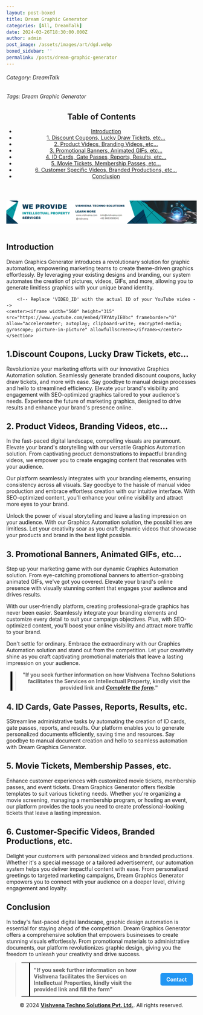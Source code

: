 ```yaml
---
layout: post-boxed
title: Dream Graphic Generator
categories: [All, DreamTalk]
date: 2024-03-26T18:30:00.000Z
author: admin
post_image: /assets/images/art/dgd.webp
boxed_sidebar: ''
permalink: /posts/dream-graphic-generator
---
```


###### Category: DreamTalk

###### Tags: Dream Graphic Generator

<html lang="en">
<head>
    <meta charset="UTF-8">
    <meta name="viewport" content="width=device-width, initial-scale=1.0">
    <title><h1>Dream Graphic Generator</h1></title>
    <meta name="description" content="Transform your graphic design with Dream Graphics Generator. Automate images, videos, GIFs, and more effortlessly, revolutionizing marketing.">
</head>
<body>
   <header>
	<h2>Table of Contents</h2>
       <nav>
			<ul>
				<li><a href="#introduction">Introduction</a></li>
				<li><a href="#1">1. Discount Coupons, Lucky Draw Tickets, etc...</a></li>
				<li><a href="#2">2. Product Videos, Branding Videos, etc...</a></li>
				<li><a href="#3">3. Promotional Banners, Animated GIFs, etc...</a></li>
				<li><a href="#4">4. ID Cards, Gate Passes, Reports, Results, etc...</a></li>	
				<li><a href="#5">5. Movie Tickets, Membership Passes, etc...</a></li>
				<li><a href="#6">6. Customer Specific Videos, Branded Productions, etc...</a></li>
				<li><a href="#7">Conclusion</a></li>
		</ul>
	</nav>
</header>
<a href="/contact">
  <img src="/assets/images/art/ip ads a.webp" alt="inlinead" style="max-width:100%; height:auto;">
</a>
<br><br>

<article>
    <section id="introduction">
        <h2>Introduction</h2>
        <p>Dream Graphics Generator introduces a revolutionary solution for graphic automation, empowering marketing teams to create theme-driven graphics effortlessly. By leveraging your existing designs and branding, our system automates the creation of pictures, videos, GIFs, and more, allowing you to generate limitless graphics with your unique brand identity.</p>
		
		<!-- Replace 'VIDEO_ID' with the actual ID of your YouTube video -->
    <center><iframe width="560" height="315" src="https://www.youtube.com/embed/TRYAtyIE0bc" frameborder="0" allow="accelerometer; autoplay; clipboard-write; encrypted-media; gyroscope; picture-in-picture" allowfullscreen></iframe></center>
	</section>

<section id="1">
	<h2>1.Discount Coupons, Lucky Draw Tickets, etc...</h2>
<p>Revolutionize your marketing efforts with our innovative Graphics Automation solution. Seamlessly generate branded discount coupons, lucky draw tickets, and more with ease. Say goodbye to manual design processes and hello to streamlined efficiency. Elevate your brand's visibility and engagement with SEO-optimized graphics tailored to your audience's needs. Experience the future of marketing graphics, designed to drive results and enhance your brand's presence online.</p>
</section>

<section id="2">
	<h2>2. Product Videos, Branding Videos, etc...</h2>
<p>In the fast-paced digital landscape, compelling visuals are paramount. Elevate your brand's storytelling with our versatile Graphics Automation solution. From captivating product demonstrations to impactful branding videos, we empower you to create engaging content that resonates with your audience.</p>

<p>Our platform seamlessly integrates with your branding elements, ensuring consistency across all visuals. Say goodbye to the hassle of manual video production and embrace effortless creation with our intuitive interface. With SEO-optimized content, you'll enhance your online visibility and attract more eyes to your brand.</p>

<p>Unlock the power of visual storytelling and leave a lasting impression on your audience. With our Graphics Automation solution, the possibilities are limitless. Let your creativity soar as you craft dynamic videos that showcase your products and brand in the best light possible.</p>

</section>

<section id="3">
	<h2>3. Promotional Banners, Animated GIFs, etc...</h2>
<p>Step up your marketing game with our dynamic Graphics Automation solution. From eye-catching promotional banners to attention-grabbing animated GIFs, we've got you covered. Elevate your brand's online presence with visually stunning content that engages your audience and drives results.</p>

<p>With our user-friendly platform, creating professional-grade graphics has never been easier. Seamlessly integrate your branding elements and customize every detail to suit your campaign objectives. Plus, with SEO-optimized content, you'll boost your online visibility and attract more traffic to your brand.</p>

<p>Don't settle for ordinary. Embrace the extraordinary with our Graphics Automation solution and stand out from the competition. Let your creativity shine as you craft captivating promotional materials that leave a lasting impression on your audience.</p>
</section>

<center><blockquote style="position:relative;">
<p><b style="font-size:1em;">"If you seek further information on how Vishvena Techno Solutions facilitates the Services on Intellectuall Property, kindly visit the provided link and <a href="/contact"><i>Complete the form</i></a>."</b></p>
<div style="position:absolute; top:0; bottom:0; left:-15px; border-left:5px solid black;"></div>
</blockquote></center>

<section id="4">
	<h2>4. ID Cards, Gate Passes, Reports, Results, etc.</h2>
<p>SStreamline administrative tasks by automating the creation of ID cards, gate passes, reports, and results. Our platform enables you to generate personalized documents efficiently, saving time and resources. Say goodbye to manual document creation and hello to seamless automation with Dream Graphics Generator.</p>
</section>

<section id="5">
	<h2>5. Movie Tickets, Membership Passes, etc.</h2>
<p>Enhance customer experiences with customized movie tickets, membership passes, and event tickets. Dream Graphics Generator offers flexible templates to suit various ticketing needs. Whether you're organizing a movie screening, managing a membership program, or hosting an event, our platform provides the tools you need to create professional-looking tickets that leave a lasting impression.</p>
</section>

<section id="6">
	<h2>6. Customer-Specific Videos, Branded Productions, etc.</h2>
<p>Delight your customers with personalized videos and branded productions. Whether it's a special message or a tailored advertisement, our automation system helps you deliver impactful content with ease. From personalized greetings to targeted marketing campaigns, Dream Graphics Generator empowers you to connect with your audience on a deeper level, driving engagement and loyalty.</p>
</section>

<section id="7">
	<h2>Conclusion</h2>
<p>In today's fast-paced digital landscape, graphic design automation is essential for staying ahead of the competition. Dream Graphics Generator offers a comprehensive solution that empowers businesses to create stunning visuals effortlessly. From promotional materials to administrative documents, our platform revolutionizes graphic design, giving you the freedom to unleash your creativity and drive success.</p>
</section>

</article>

<blockquote style="position:relative;">
 <table style="border-collapse: collapse; width: 100%;">
    <tr>
      <td style="border-right: 3px solid black; padding: 10px; width: auto;">
        <!-- Vertical line -->
      </td>
      <td style="padding: 10px; width: auto;">
        <b style="font-size:1em;">"If you seek further information on how Vishvena facilitates the Services on Intellectual Properties, kindly visit the provided link and fill the form"</b>
      </td>
      <td style="padding: 10px; width: auto;">
        <a href="/contact" style="display: inline-block; background-color: #2196F3; color: white; padding: 8px 16px; text-decoration: none; border-radius: 5px; font-weight: bold;">Contact</a>
      </td>
    </tr>
  </table>
  </blockquote>

<footer>
<center><p>&copy; 2024 <a href="https://vishvena.com"><b>Vishvena Techno Solutions Pvt. Ltd.</b></a>. All rights reserved.</p></center>

</footer>
</body>
</html>
